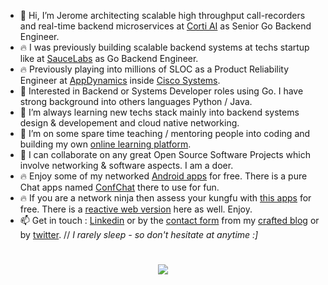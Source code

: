 * 👋 Hi, I’m Jerome architecting scalable high throughput call-recorders and real-time backend microservices at [Corti AI](https://www.corti.ai/api) as Senior Go Backend Engineer.
* 🔥 I was previously building scalable backend systems at techs startup like at [SauceLabs](https://saucelabs.com/) as Go Backend Engineer.
* 🔥 Previously playing into millions of SLOC as a Product Reliability Engineer at [AppDynamics](https://github.com/Appdynamics) inside [Cisco Systems](https://github.com/cisco).
* 👀 Interested in Backend or Systems Developer roles using Go. I have strong background into others languages Python / Java.
* 🌱 I’m always learning new techs stack mainly into backend systems design & developement and cloud native networking.
* 🌱 I’m on some spare time teaching / mentoring people into coding and building my own [online learning platform](https://learn.cloudmentor-scale.com).
* 💞️ I can collaborate on any great Open Source Software Projects which involve networking & software aspects. I am a doer. 
* 🔥 Enjoy some of my networked [Android apps](https://apps.cloudmentor-scale.com) for free. There is a pure Chat apps named [ConfChat](https://play.google.com/store/apps/details?id=com.amon.ChatAtScaleMobile) there to use for fun.
* 🔥 If you are a network ninja then assess your kungfu with [this apps](https://play.google.com/store/apps/details?id=com.amon.netskillschallenger) for free. There is a [reactive web version](https://quiz.cloudmentor-scale.com) here as well. Enjoy.
* 📫 Get in touch : [Linkedin](https://www.linkedin.com/in/jeromeamon/) or by the [contact form](https://blog.cloudmentor-scale.com/contact) from my [crafted blog](https://blog.cloudmentor-scale.com/) or by [twitter](https://twitter.com/jerome_amon).  // *I rarely sleep - so don't hesitate at anytime :]*
<h1 align="center">
  <a target="_blank" href="https://github.com/jeamon?tab=repositories">
    <img align="center" src="https://github-readme-stats.vercel.app/api?username=jeamon&show_icons=true&theme=dracula&count_private=true&hide_rank=true&hide=contribs,issues,prs" />
  </a>
</h1>
